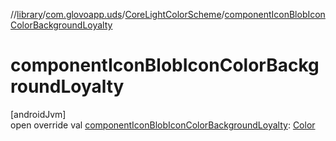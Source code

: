 //[library](../../../index.md)/[com.glovoapp.uds](../index.md)/[CoreLightColorScheme](index.md)/[componentIconBlobIconColorBackgroundLoyalty](component-icon-blob-icon-color-background-loyalty.md)

# componentIconBlobIconColorBackgroundLoyalty

[androidJvm]\
open override val [componentIconBlobIconColorBackgroundLoyalty](component-icon-blob-icon-color-background-loyalty.md): [Color](https://developer.android.com/reference/kotlin/androidx/compose/ui/graphics/Color.html)

